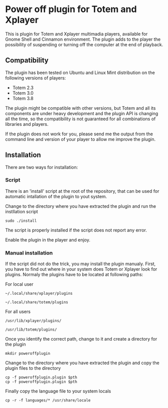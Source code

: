 # Power off plugin for Totem and Xplayer
This is plugin for Totem and Xplayer multimadia players, available for Gnome Shell and Cinnamon environment.
The plugin adds to the player the possibility of suspending or turning off the computer at the end of playback.

## Compatibility
The plugin has been tested on Ubuntu and Linux Mint distribution on the following versions of players:
* Totem 2.3
* Totem 3.0
* Totem 3.8

The plugin might be compatible with other versions, but Totem and all its components are under heavy development and the plugin API is changing all the time, so the compatibility is not guaranteed for all combinations of libraries and players.

If the plugin does not work for you, please send me the output from the command line and version of your player to allow me improve the plugin.

## Installation
There are two ways for installation:
### Script
There is an 'install' script at the root of the repository, that can be used for automatic intallation of the plugin to yout system.

Change to the directory where you have extracted the plugin and run the instllation script

    sudo ./install
    
The script is properly installed if the script does not report any error.

Enable the plugin in the player and enjoy.

### Manual installation
If the script did not do the trick, you may install the plugin manualy. First, you have to find out where in your system does Totem or Xplayer look for plugins. Normaly the plugins have to be located at following paths:

For local user

    ~/.local/share/xplayer/plugins
    
    ~/.local/share/totem/plugins

For all users

    /usr/lib/xplayer/plugins/    

    /usr/lib/totem/plugins/  

Once you identify the correct path, change to it and create a directory for the plugin

    mkdir poweroffplugin
    
Change to the directory where you have extracted the plugin and copy the plugin files to the directory

    cp -f poweroffplugin.plugin $pth
    cp -f poweroffplugin.plugin $pth
    
Finally copy the language file to your system locals

    cp -r -f languages/* /usr/share/locale
  
